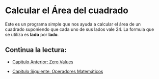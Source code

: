 # Calcular el Área del cuadrado
Este es un programa simple que nos ayuda a calcular el área de un cuadrado suponiendo que cada uno de sus lados vale 24. La formula que se utiliza es **lado** por **lado**.


## Continua la lectura:
- [Capitulo Anterior: Zero Values](./../04_Zero-Values)                                                                 

- [Capitulo Siguiente: Operadores Matemáticos](./../06_Operadores-Matematicos)
